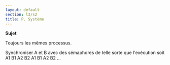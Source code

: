 ```yaml
---
layout: default
section: l3/s2
title: P. Système
---
```


**Sujet**

Toujours les mêmes processus.

Synchroniser A et B avec des sémaphores de telle sorte que l'exécution soit A1 B1 A2 B2 A1 B1 A2 B2 ...
